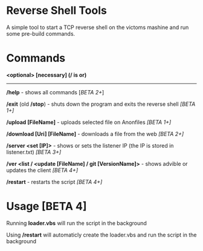 # Reverse Shell Tools

A simple tool to start a TCP reverse shell on the victoms mashine and run some pre-build commands.

# Commands

**<optional<x>> [necessary] (/ is or)** 

---

**/help** - shows all commands [*BETA 2+*]

**/exit** (old **/stop**) - shuts down the program and exits the reverse shell  *[BETA 1+]*

**/upload [FileName]** - uploads selected file on Anonfiles  *[BETA 1+]*

**/download [Uri] [FileName]** - downloads a file from the web *[BETA 2+]*

**/server <set [IP]>** - shows or sets the listener IP (the IP is stored in listener.txt) *[BETA 3+]*

**/ver <list <git> / <update [FileName] / git [VersionName]>** - shows advible or updates the client *[BETA 4+]*

**/restart** - restarts the script *[BETA 4+]*

# Usage [BETA 4]

Running **loader.vbs** will run the script in the background

Using **/restart** will automaticly create the loader.vbs and run the script in the background 
